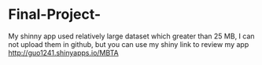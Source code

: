 # Final-Project-
My shinny app used relatively large dataset which greater than 25 MB, I can not upload them in github, but you can use my shiny link to review my app
http://guo1241.shinyapps.io/MBTA
